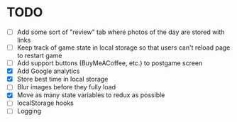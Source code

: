 # TODO

- [ ] Add some sort of "review" tab where photos of the day are stored with links
- [ ] Keep track of game state in local storage so that users can't reload page to restart game
- [ ] Add support buttons (BuyMeACoffee, etc.) to postgame screen 
- [x] Add Google analytics
- [x] Store best time in local storage
- [ ] Blur images before they fully load
- [x] Move as many state variables to redux as possible
- [ ] localStorage hooks
- [ ] Logging